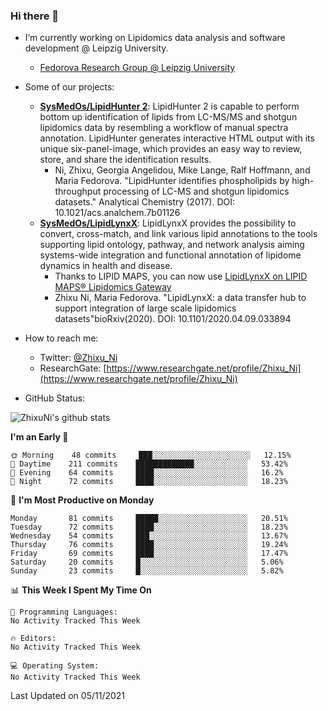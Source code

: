 ### Hi there 👋

- I’m currently working on Lipidomics data analysis and software development @ Leipzig University.
  + [Fedorova Research Group @ Leipzig University](https://home.uni-leipzig.de/fedorova/)
- Some of our projects:
  + **[SysMedOs/LipidHunter 2](https://github.com/SysMedOs/lipidhunter)**: LipidHunter 2 is capable to perform bottom up identification of lipids from LC-MS/MS and shotgun lipidomics data by resembling a workflow of manual spectra annotation. LipidHunter generates interactive HTML output with its unique six-panel-image, which provides an easy way to review, store, and share the identification results. 
    * Ni, Zhixu, Georgia Angelidou, Mike Lange, Ralf Hoffmann, and Maria Fedorova. "LipidHunter identifies phospholipids by high-throughput processing of LC-MS and shotgun lipidomics datasets." Analytical Chemistry (2017). DOI: 10.1021/acs.analchem.7b01126
  + **[SysMedOs/LipidLynxX](https://github.com/SysMedOs/LipidLynxX)**: LipidLynxX provides the possibility to convert, cross-match, and link various lipid annotations to the tools supporting lipid ontology, pathway, and network analysis aiming systems-wide integration and functional annotation of lipidome dynamics in health and disease.
    * Thanks to LIPID MAPS, you can now use [LipidLynxX on LIPID MAPS® Lipidomics Gateway](http://lipidmaps.org/lipidlynxx/)
    * Zhixu Ni, Maria Fedorova. "LipidLynxX: a data transfer hub to support integration of large scale lipidomics datasets"bioRxiv(2020). DOI: 10.1101/2020.04.09.033894
- How to reach me:
  + Twitter: [@Zhixu_Ni](https://twitter.com/Zhixu_Ni)
  + ResearchGate: [https://www.researchgate.net/profile/Zhixu_Ni](https://www.researchgate.net/profile/Zhixu_Ni)

- GitHub Status:

![ZhixuNi's github stats](https://github-readme-stats.vercel.app/api?username=ZhixuNi&show_icons=true&hide=issues)

<!--START_SECTION:waka-->
**I'm an Early 🐤** 

```text
🌞 Morning    48 commits     ███░░░░░░░░░░░░░░░░░░░░░░   12.15% 
🌆 Daytime    211 commits    █████████████░░░░░░░░░░░░   53.42% 
🌃 Evening    64 commits     ████░░░░░░░░░░░░░░░░░░░░░   16.2% 
🌙 Night      72 commits     ████░░░░░░░░░░░░░░░░░░░░░   18.23%

```
📅 **I'm Most Productive on Monday** 

```text
Monday       81 commits     █████░░░░░░░░░░░░░░░░░░░░   20.51% 
Tuesday      72 commits     ████░░░░░░░░░░░░░░░░░░░░░   18.23% 
Wednesday    54 commits     ███░░░░░░░░░░░░░░░░░░░░░░   13.67% 
Thursday     76 commits     ████░░░░░░░░░░░░░░░░░░░░░   19.24% 
Friday       69 commits     ████░░░░░░░░░░░░░░░░░░░░░   17.47% 
Saturday     20 commits     █░░░░░░░░░░░░░░░░░░░░░░░░   5.06% 
Sunday       23 commits     █░░░░░░░░░░░░░░░░░░░░░░░░   5.82%

```


📊 **This Week I Spent My Time On** 

```text
💬 Programming Languages: 
No Activity Tracked This Week

🔥 Editors: 
No Activity Tracked This Week

💻 Operating System: 
No Activity Tracked This Week

```


 Last Updated on 05/11/2021
<!--END_SECTION:waka-->
